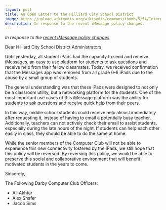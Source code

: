 ```yaml
---
layout: post
title: An Open Letter to the Hilliard City School District
image: https://upload.wikimedia.org/wikipedia/commons/thumb/5/54/Internet-mail.svg/480px-Internet-mail.svg.png
description: In response to the recent iMesaage policy changes. 
---
```


_In response to the [recent iMessage policy changes](http://www.hilliardschools.org/teens-and-the-internet-the-power-and-pitfalls-of-a-digital-life/)._

Dear Hilliard City School District Administrators,

Until yesterday, all student iPads had the capacity to send and receive iMessages, an easy to use platform for students to ask questions and receive help from their fellow classmates. Today, we received confirmation that the Messages app was removed from all grade 6-8 iPads due to the abuse by a small group of students. 

The general understanding was that these iPads were designed to not only be a classroom utility, but a networking platform for the students. One of the most important use cases of this iMessage platform was the ability for students to ask questions and receive quick help from their peers. 

In this way, middle school students could receive help almost immediately after requesting it, instead of having to email a potentially busy teacher. Additionally, teachers can not actively check their email to assist students, especially during the late hours of the night. If students can help each other easily in class, they should be able to do the same at home. 

While the senior members of the Computer Club will not be able to experience this new connectivity fostered by the iPads, we still hope that this policy will be reversed. By reversing this policy, we would be able to preserve this social and collaborative environment that will benefit motivated students in the years to come. 

Sincerely,

The Following Darby Computer Club Officers:

 - Ali Akhtar
 - Alex Shafer
 - Jacob Sims
